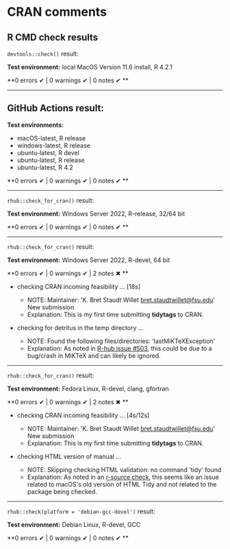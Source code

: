 # CRAN comments

## R CMD check results

`devtools::check()` result:

**Test environment:** local MacOS Version 11.6 install, R 4.2.1

**0 errors ✔ | 0 warnings ✔ | 0 notes ✔ **

---

## GitHub Actions result:

**Test environments:** 

- macOS-latest, R release
- windows-latest, R release
- ubuntu-latest, R devel
- ubuntu-latest, R release
- ubuntu-latest, R 4.2

**0 errors ✔ | 0 warnings ✔ | 0 notes ✔ **

---

`rhub::check_for_cran()` result:

**Test environment:** Windows Server 2022, R-release, 32/64 bit

**0 errors ✔ | 0 warnings ✔ | 0 notes ✔ **

---

`rhub::check_for_cran()` result:

**Test environment:** Windows Server 2022, R-devel, 64 bit

**0 errors ✔ | 0 warnings ✔ | 2 notes ✖ **

- checking CRAN incoming feasibility ... [18s] 
  - NOTE: Maintainer: 'K. Bret Staudt Willet <bret.staudtwillet@fsu.edu>' New submission
  - Explanation: This is my first time submitting **tidytags** to CRAN.

- checking for detritus in the temp directory ... 
  - NOTE: Found the following files/directories: 'lastMiKTeXException'
  - Explanation: As noted in [R-hub issue #503](https://github.com/r-hub/rhub/issues/503), this could be due to a bug/crash in MiKTeX and can likely be ignored.
  
---

`rhub::check_for_cran()` result:

**Test environment:** Fedora Linux, R-devel, clang, gfortran

**0 errors ✔ | 0 warnings ✔ | 2 notes ✖ **

- checking CRAN incoming feasibility ... [4s/12s]
  - NOTE: Maintainer: 'K. Bret Staudt Willet <bret.staudtwillet@fsu.edu>' New submission
  - Explanation: This is my first time submitting **tidytags** to CRAN.

- checking HTML version of manual ...
  - NOTE: Skipping checking HTML validation: no command 'tidy' found
  - Explanation: As noted in an [r-source check](https://github.com/wch/r-source/blob/trunk/src/library/tools/R/check.R), this seems like an issue related to macOS's old version of HTML Tidy and not related to the package being checked.

---

`rhub::check(platform = 'debian-gcc-devel')` result:

**Test environment:** Debian Linux, R-devel, GCC

**0 errors ✔ | 0 warnings ✔ | 0 notes ✔ **
